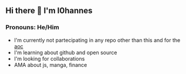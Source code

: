 ## Hi there 👋 I'm I0hannes
### Pronouns: He/Him
- I'm currently not partecipating in any repo other than this and for the [aoc](https://adventofcode.com)
- I'm learning about github and open source
- I'm looking for collaborations
- AMA about js, manga, finance


<!--
**I0hannes/I0hannes** is a ✨ _special_ ✨ repository because its `README.md` (this file) appears on your GitHub profile.

Here are some ideas to get you started:

- 🔭 I’m currently working on ...
- 🌱 I’m currently learning ...
- 👯 I’m looking to collaborate on ...
- 🤔 I’m looking for help with ...
- 💬 Ask me about ...
- 📫 How to reach me: ...
- 😄 Pronouns: ...
- ⚡ Fun fact: ...
-->
